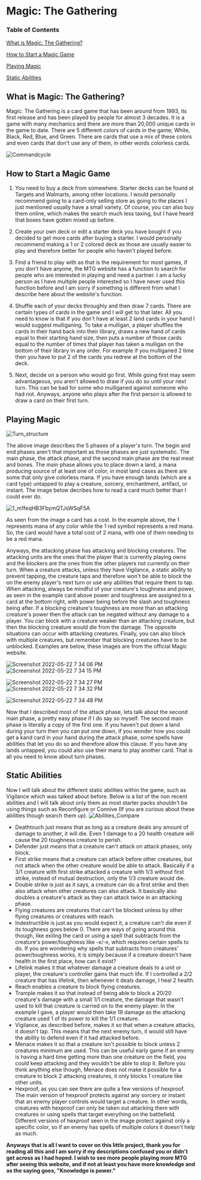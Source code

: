 # Magic: The Gathering

### Table of Contents

[What is Magic: The Gathering?](https://thesch0lar.github.io/#:~:text=much%20into%20detail.-,What%20Is%20Magic%3A%20The%20Gathering%3F,-Magic%3A%20The%20Gathering)

[How to Start a Magic Game](https://thesch0lar.github.io/#:~:text=words%20colorless%20cards.-,How%20to%20Start%20a%20Magic%20Game,-You%20need%20to)

[Playing Magic](https://thesch0lar.github.io/#:~:text=their%20first%20turn.-,Playing%20Magic,-The%20above%20image)

[Static Abilities](https://thesch0lar.github.io/#:~:text=about%20turn%20phases.-,Static%20Abilities,-Now%20I%20will)

## What is Magic: The Gathering?

Magic: The Gathering is a card game that has been around from 1993, its first release and has been played by people for almost 3 decades. It is a game with many mechanics and there are more than 20,000 unique cards in the game to date. There are 5 different colors of cards in the game; White, Black, Red, Blue, and Green. There are cards that use a mix of these colors and even cards that don't use any of them, in other words colorless cards.

![Commandcycle](https://user-images.githubusercontent.com/105888980/169730913-5e032002-1be6-439f-a898-79bfd6416e8d.jpg)

## How to Start a Magic Game

1. You need to buy a deck from somewhere. Starter decks can be found at Targets and Walmarts, among other locations. I would personally recommend going to a card-only selling store as going to the places I just mentioned usually have a small variety. Of course, you can also buy them online, which makes the search much less taxing, but I have heard that boxes have gotten mixed up before.

2. Create your own deck or edit a starter deck you have bought if you decided to get more cards after buying a starter. I would personally recommend making a 1 or 2 colored deck as those are usually easier to play and therefore better for people who haven't played before.

3. Find a friend to play with as that is the requirement for most games, if you don't have anyone, the MTG website has a function to search for people who are interested in playing and need a partner. I am a lucky person as I have multiple people interested so I have never used this function before and I am sorry if something is different from what I describe here about the website's function.

4. Shuffle each of your decks throughly and then draw 7 cards. There are certain types of cards in the game and I will get to that later. All you need to know is that if you don't have at least 2 land cards in your hand I would suggest mulliganing. To take a mulligan, a player shuffles the cards in their hand back into their library, draws a new hand of cards equal to their starting hand size, then puts a number of those cards equal to the number of times that player has taken a mulligan on the bottom of their library in any order. For example if you mulliganed 2 time then you have to put 2 of the cards you redrew at the bottom of the deck.

5. Next, decide on a person who would go first. While going first may seem advantageous, you aren't allowed to draw if you do so until your next turn. This can be bad for some who mulliganed against someone who had not. Anyways, anyone who plays after the first person is allowed to draw a card on their first turn.

## Playing Magic

![Turn_structure](https://user-images.githubusercontent.com/105888980/169732054-2057c0e1-4c88-445c-8f80-59998cd9a3ec.jpeg)

The above image describes the 5 phases of a player's turn. The begin and end phases aren't that important as those phases are just systematic. The main phase, the attack phase, and the second main phase are the real meat and bones. The main phase allows you to place down a land, a mana producing source of at least one of color, in most land cases as there are some that only give colorless mana. If you have enough lands (which are a card type) untapped to play a creature, sorcery, enchantment, artifact, or instant. The image below decribes how to read a card much better than I could ever do.

![1_m1feqHB3FbymQTJsWSqF5A](https://user-images.githubusercontent.com/105888980/169731458-dec41028-0f31-4361-b90e-aaf8e3bdcda8.jpg)

As seen from the image a card has a cost. In the example above, the 1 represents mana of any color while the 1 red symbol represents a red mana. So, the card would have a total cost of 2 mana, with one of them needing to be a red mana. 

Anyways, the attacking phase has attacking and blocking creatures. The attacking units are the ones that the player that is currently playing owns and the blockers are the ones from the other players not currently on their turn. When a creature attacks, unless they have Vigilance, a static ability to prevent tapping, the creature taps and therefore won't be able to block the on the enemy player's next turn or use any abilities that require them to tap. When attacking, always be mindful of your creature's toughness and power, as seen in the example card above power and toughness are assigned to a card at the bottom right, with power being before the slash and toughness being after. If a blocking creature's toughness are more than an attacking creature's power then the attack can be negated without any damage to a player. You can block with a creature weaker than an attacking creature, but then the blocking creature would die from the damage. The opposite situations can occur with attacking creatures. Finally, you can also block with multiple creatures, but remember that blocking creatures have to be unblocked. Examples are below, these images are from the official Magic website.

![Screenshot 2022-05-22 7 34 06 PM](https://user-images.githubusercontent.com/105888980/169825302-77d748b2-7834-4841-b0d5-4c0151de146e.png)
![Screenshot 2022-05-22 7 34 15 PM](https://user-images.githubusercontent.com/105888980/169825365-478e9290-065f-49ea-9ad8-7c745c4e2468.png)

![Screenshot 2022-05-22 7 34 27 PM](https://user-images.githubusercontent.com/105888980/169825381-828f721f-1bec-40e8-9f95-eb76dbf5cfab.png)
![Screenshot 2022-05-22 7 34 32 PM](https://user-images.githubusercontent.com/105888980/169825393-3df1445e-c24d-4c79-9dd9-b9fa9e189021.png)

![Screenshot 2022-05-22 7 34 48 PM](https://user-images.githubusercontent.com/105888980/169825405-b413418b-e4bf-41f6-b5be-a217ee17843d.png)

Now that I described most of the attack phase, lets talk about the second main phase, a pretty easy phase if I do say so myself. The second main phase is literally a copy of the first one. If you haven't put down a land during your turn then you can put one down, if you wonder how you could get a kand card in your hand during the attack phase, some spells have abilities that let you do so and therefore allow this clause. If you have any lands untapped, you could also use their mana to play another card. That is all you need to know about turn phases.

## Static Abilities

Now I will talk about the different static abilities within the game, such as Vigilance which was talked about before. Below is a list of the non recent abilities and I will talk about only them as most starter packs shouldn't be using things such as Reconfigure or Connive (If you are curious about these abilities though search them up).
![Abilities_Compare](https://user-images.githubusercontent.com/105888980/169826869-b9c16972-2b54-4291-aad7-ee95fa75aa95.jpeg)

- Deathtouch just means that as long as a creature deals any amount of damage to another, it will die. Even 1 damage to a 20 health creature will cause the 20 toughness creature to perish.
- Defender just means that a creature can't attack on attack phases, only block.
- First strike means that a creature can attack before other creatures, but not attack when the other creature would be able to attack. Basically if a 3/1 creature with first strike attacked a creature with 1/3 without first strike, instead of mutual destruction, only the 1/3 creature would die.
- Double strike is just as it says, a creature can do a first strike and then also attack when other creatures can also attack. It basically also doubles a creature's attack as they can attack twice in an attacking phase.
- Flying creatures are creatures that can't be blocked unless by other flying creatures or creatures with reach.
- Indestructible is just as you would expect it, a creature can't die even if its toughness goes below 0. There are ways of going around this though, like exiling the card or using a spell that subtracts from the creature's power/toughness like -x/-x, which requires certain spells to do. If you are wondering why spells that subtracts from creatures' power/toughness works, it is simply because if a creature doesn't have health in the first place, how can it exist?
- Lifelink makes it that whatever damage a creature deals to a unit or player, the creature's controller gains that much life. If I controlled a 2/2 creature that has lifelink, then whenever it deals damage, I heal 2 health.
- Reach enables a creature to block flying creatures.
- Trample makes it so that instead of being able to block a 20/20 creature's damage with a small 1/1 creature, the damage that wasn't used to kill that creature is carried on to the enemy player. In the example I gave, a player would then take 19 damage as the attacking creature used 1 of its power to kill the 1/1 creature.
- Vigilance, as described before, makes it so that when a creature attacks, it doesn't tap. This means that the next enemy turn, it would still have the ability to defend even if it had attacked before.
- Menace makes it so that a creature isn't possible to block unless 2 creatures minimum are used. This can be useful early game if an enemy is having a hard time getting more than one creature on the field, you could keep attacking and they wouldn't be able to stop it. Before you think anything else though, Menace does not make it possible for a creature to block 2 attacking creatures, it only blocks 1 creature like other units.
- Hexproof, as you can see there are quite a few versions of hexproof. The main version of hexproof protects against any sorcery or instant that an enemy player controls would target a creature. In other words, creatures with hexproof can only be taken out attacking them with creatures or using spells that target everything on the battlefield. Different versions of hexproof seen in the image protect against only a specific color, so if an enemy has spells of multiple colors it doesn't help as much.

**Anyways that is all I want to cover on this little project, thank you for reading all this and I am sorry if my descriptions confused you or didn't get across as I had hoped. I wish to see more people playing more MTG after seeing this website, and if not at least you have more knowledge and as the saying goes, "Knowledge is power."**
